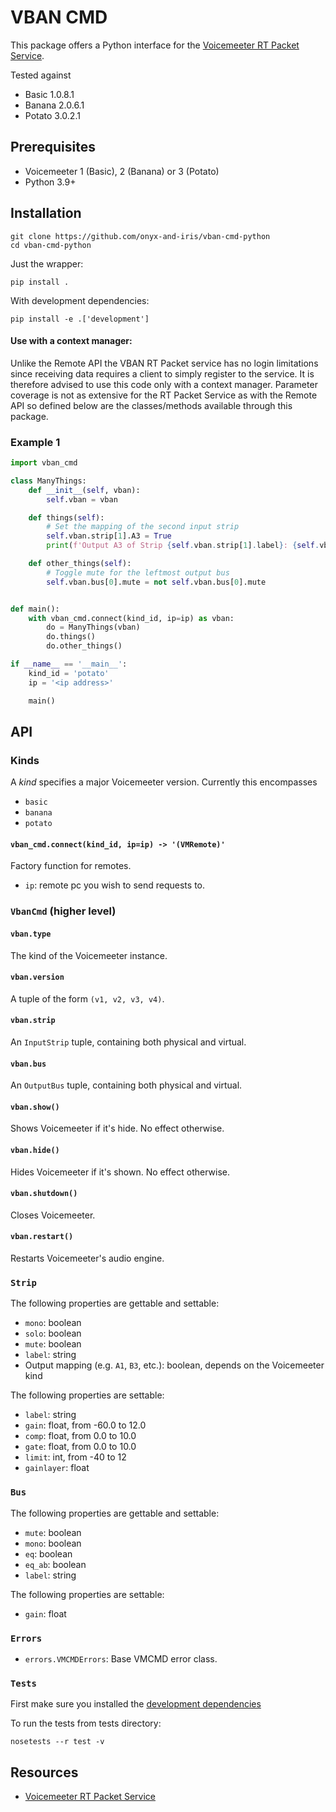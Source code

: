 # VBAN CMD
This package offers a Python interface for the [Voicemeeter RT Packet Service](https://vb-audio.com/Voicemeeter/VBANProtocol_Specifications.pdf).

Tested against
- Basic 1.0.8.1
- Banana 2.0.6.1
- Potato 3.0.2.1

## Prerequisites
- Voicemeeter 1 (Basic), 2 (Banana) or 3 (Potato)
- Python 3.9+

## Installation
```
git clone https://github.com/onyx-and-iris/vban-cmd-python
cd vban-cmd-python
```

Just the wrapper:
```
pip install .
```

With development dependencies:
```
pip install -e .['development']
```

#### Use with a context manager:
Unlike the Remote API the VBAN RT Packet service has no login limitations since receiving data requires
a client to simply register to the service. It is therefore advised to use this code only with a context manager.
Parameter coverage is not as extensive for the RT Packet Service as with the Remote API so defined below are the
classes/methods available through this package.

### Example 1
```python
import vban_cmd

class ManyThings:
    def __init__(self, vban):
        self.vban = vban

    def things(self):
        # Set the mapping of the second input strip
        self.vban.strip[1].A3 = True
        print(f'Output A3 of Strip {self.vban.strip[1].label}: {self.vban.strip[1].A3}')

    def other_things(self):
        # Toggle mute for the leftmost output bus
        self.vban.bus[0].mute = not self.vban.bus[0].mute


def main():
    with vban_cmd.connect(kind_id, ip=ip) as vban:
        do = ManyThings(vban)
        do.things()
        do.other_things()

if __name__ == '__main__':
    kind_id = 'potato'
    ip = '<ip address>'

    main()
```

## API
### Kinds
A *kind* specifies a major Voicemeeter version. Currently this encompasses
- `basic`
- `banana`
- `potato`

#### `vban_cmd.connect(kind_id, ip=ip) -> '(VMRemote)'`
Factory function for remotes.
- `ip`: remote pc you wish to send requests to.


### `VbanCmd` (higher level)
#### `vban.type`
The kind of the Voicemeeter instance.

#### `vban.version`
A tuple of the form `(v1, v2, v3, v4)`.

#### `vban.strip`
An `InputStrip` tuple, containing both physical and virtual.
#### `vban.bus`
An `OutputBus` tuple, containing both physical and virtual.

#### `vban.show()`
Shows Voicemeeter if it's hide. No effect otherwise.
#### `vban.hide()`
Hides Voicemeeter if it's shown. No effect otherwise.
#### `vban.shutdown()`
Closes Voicemeeter.
#### `vban.restart()`
Restarts Voicemeeter's audio engine.

### `Strip`
The following properties are gettable and settable:
- `mono`: boolean
- `solo`: boolean
- `mute`: boolean
- `label`: string
- Output mapping (e.g. `A1`, `B3`, etc.): boolean, depends on the Voicemeeter kind

The following properties are settable:
- `label`: string
- `gain`: float, from -60.0 to 12.0
- `comp`: float, from 0.0 to 10.0
- `gate`: float, from 0.0 to 10.0
- `limit`: int, from -40 to 12
- `gainlayer`: float

### `Bus`
The following properties are gettable and settable:
- `mute`: boolean
- `mono`: boolean
- `eq`: boolean
- `eq_ab`: boolean
- `label`: string

The following properties are settable:
- `gain`: float


### `Errors`
- `errors.VMCMDErrors`: Base VMCMD error class.

### `Tests`
First make sure you installed the [development dependencies](https://github.com/onyx-and-iris/vban-cmd-python#installation)

To run the tests from tests directory:

`nosetests --r test -v`

## Resources
- [Voicemeeter RT Packet Service](https://vb-audio.com/Voicemeeter/VBANProtocol_Specifications.pdf)
